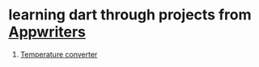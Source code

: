 # learning dart through projects from [Appwriters](https://www.appwriters.dev/projects/dart)
1. [Temperature converter](./temperatureConverter/)
